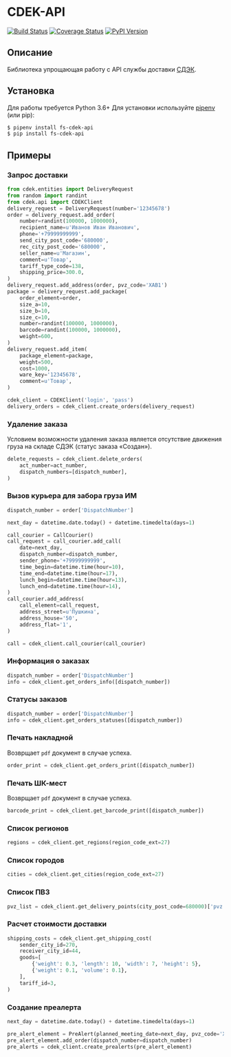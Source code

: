 CDEK-API
===========

[![Build Status](https://travis-ci.org/fogstream/fs-cdek-api.svg?branch=dev)](https://travis-ci.org/fogstream/fs-cdek-api)
[![Coverage Status](https://coveralls.io/repos/github/fogstream/fs-cdek-api/badge.svg?branch=dev)](https://coveralls.io/github/fogstream/fs-cdek-api?branch=dev)
[![PyPI Version](https://img.shields.io/pypi/v/fs-cdek-api.svg)](https://pypi.python.org/pypi/fs-cdek-api)


Описание
------------
Библиотека упрощающая работу с API службы доставки [СДЭК](https://www.cdek.ru/).

Установка
------------
Для работы требуется Python 3.6+
Для установки используйте [pipenv](http://pipenv.org/) (или pip):

```bash
$ pipenv install fs-cdek-api
$ pip install fs-cdek-api
```

Примеры
-------------

### Запрос доставки
```python
from cdek.entities import DeliveryRequest
from random import randint
from cdek.api import CDEKClient
delivery_request = DeliveryRequest(number='12345678')
order = delivery_request.add_order(
    number=randint(100000, 1000000),
    recipient_name=u'Иванов Иван Иванович',
    phone='+79999999999',
    send_city_post_code='680000',
    rec_city_post_code='680000',
    seller_name=u'Магазин',
    comment=u'Товар',
    tariff_type_code=138,
    shipping_price=300.0,
)
delivery_request.add_address(order, pvz_code='XAB1')
package = delivery_request.add_package(
    order_element=order,
    size_a=10,
    size_b=10,
    size_c=10,
    number=randint(100000, 1000000),
    barcode=randint(100000, 1000000),
    weight=600,
)
delivery_request.add_item(
    package_element=package,
    weight=500,
    cost=1000,
    ware_key='12345678',
    comment=u'Товар',
)

cdek_client = CDEKClient('login', 'pass')
delivery_orders = cdek_client.create_orders(delivery_request)
```

### Удаление заказа
Условием возможности удаления заказа является отсутствие движения груза на 
складе СДЭК (статус заказа «Создан»).
```python
delete_requests = cdek_client.delete_orders(
    act_number=act_number,
    dispatch_numbers=[dispatch_number],
)
```

### Вызов курьера для забора груза ИМ
```python
dispatch_number = order['DispatchNumber']

next_day = datetime.date.today() + datetime.timedelta(days=1)

call_courier = CallCourier()
call_request = call_courier.add_call(
    date=next_day,
    dispatch_number=dispatch_number,
    sender_phone='+79999999999',
    time_begin=datetime.time(hour=10),
    time_end=datetime.time(hour=17),
    lunch_begin=datetime.time(hour=13),
    lunch_end=datetime.time(hour=14),
)
call_courier.add_address(
    call_element=call_request,
    address_street=u'Пушкина',
    address_house='50',
    address_flat='1',
)

call = cdek_client.call_courier(call_courier)
```

### Информация о заказах
```python
dispatch_number = order['DispatchNumber']
info = cdek_client.get_orders_info([dispatch_number])
```

### Статусы заказов
```python
dispatch_number = order['DispatchNumber']
info = cdek_client.get_orders_statuses([dispatch_number])
```

### Печать накладной
Возврщает `pdf` документ в случае успеха.
```python
order_print = cdek_client.get_orders_print([dispatch_number])
```

### Печать ШК-мест
Возврщает `pdf` документ в случае успеха.
```python
barcode_print = cdek_client.get_barcode_print([dispatch_number])
```

### Список регионов
```python
regions = cdek_client.get_regions(region_code_ext=27)
```

### Список городов
```python
cities = cdek_client.get_cities(region_code_ext=27)
```

### Список ПВЗ
```python
pvz_list = cdek_client.get_delivery_points(city_post_code=680000)['pvz']
```

### Расчет стоимости доставки
```python
shipping_costs = cdek_client.get_shipping_cost(
    sender_city_id=270,
    receiver_city_id=44,
    goods=[
        {'weight': 0.3, 'length': 10, 'width': 7, 'height': 5},
        {'weight': 0.1, 'volume': 0.1},
    ],
    tariff_id=3,
)
```

### Создание преалерта
```python
next_day = datetime.date.today() + datetime.timedelta(days=1)

pre_alert_element = PreAlert(planned_meeting_date=next_day, pvz_code='XAB1')
pre_alert_element.add_order(dispatch_number=dispatch_number)
pre_alerts = cdek_client.create_prealerts(pre_alert_element)
```